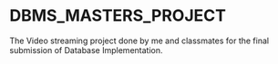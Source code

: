# DBMS_MASTERS_PROJECT
The Video streaming project done by me and classmates for the final submission of Database Implementation.
